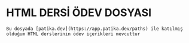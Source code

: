 # HTML DERSİ ÖDEV DOSYASI
    Bu dosyada [patika.dev](https://app.patika.dev/paths) ile katılmış olduğum HTML derslerinin ödev içerikleri mevcuttur

    